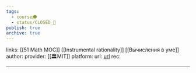 ```yaml
---
tags:
  - course🎓
  - status/CLOSED_🍂
publish: true
archive: true
---
```

links: [[51 Math MOC]] [[Instrumental rationality]] [[Вычисления в уме]]
author: 
provider: [[🏛MIT]]
platform:
url: [url](https://ocw.mit.edu/courses/mathematics/18-098-street-fighting-mathematics-january-iap-2008/index.htm)
rec:

---


